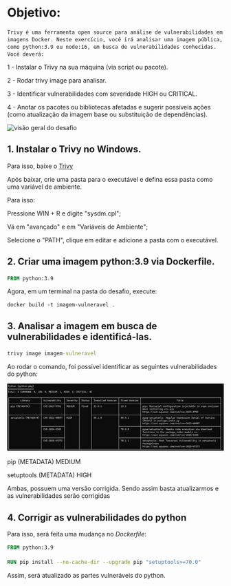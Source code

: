# Objetivo:

`Trivy é uma ferramenta open source para análise de vulnerabilidades em imagens Docker. Neste exercício, você irá analisar uma imagem pública, como python:3.9 ou node:16, em busca de vulnerabilidades conhecidas.
Você deverá:`

1 - Instalar o Trivy na sua máquina (via script ou pacote).

2 - Rodar trivy image <nome-da-imagem> para analisar.

3 - Identificar vulnerabilidades com severidade HIGH ou CRITICAL.

4 - Anotar os pacotes ou bibliotecas afetadas e sugerir possíveis ações (como atualização da imagem base ou substituição de dependências).

![visão geral do desafio](/exerc11/visao-geral.png)

## 1. Instalar o Trivy no Windows.

Para isso, baixe o [Trivy](https://github.com/aquasecurity/trivy/releases/tag/v0.62.1)

Após baixar, crie uma pasta para o executável e defina essa pasta como uma variável de ambiente.

Para isso:

Pressione WIN + R e digite "sysdm.cpl";

Vá em "avançado" e em "Variáveis de Ambiente";

Selecione o "PATH", clique em editar e adicione a pasta com o executável.

## 2. Criar uma imagem python:3.9 via Dockerfile.

```Dockerfile
FROM python:3.9
```

Agora, em um terminal na pasta do desafio, execute:

```Docker
docker build -t imagem-vulneravel .
```

## 3. Analisar a imagem em busca de vulnerabilidades e identificá-las.

```cmd
trivy image imagem-vulneravel
```

Ao rodar o comando, foi possível identificar as seguintes vulnerabilidades do python:

![vulnerabilidades do python](/exerc11/vul-python.png)

pip (METADATA) MEDIUM

setuptools (METADATA) HIGH

Ambas, possuem uma versão corrigida. Sendo assim basta atualizarmos e as vulnerabilidades serão corrigidas

## 4. Corrigir as vulnerabilidades do python

Para isso, será feita uma mudança no _Dockerfile_:

```Dockerfile
FROM python:3.9

RUN pip install --no-cache-dir --upgrade pip "setuptools>=70.0"
```

Assim, será atualizado as partes vulneráveis do python.
